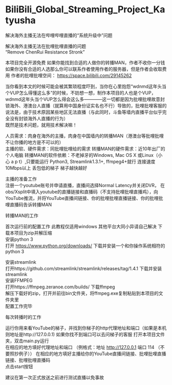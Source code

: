 # BiliBili_Global_Streaming_Project_Katyusha
解决海外主播无法在哔哩哔哩直播的“系统升级中”问题  

解决海外主播无法在批哩批哩直播的问题  
“Remove ChenRui Resistance Stronk”  
  
本项目完全开源免费 如果你能找到合适的人做你的转播MAN，作者不收你一分钱
如果你没有合适的人选那么你可以联系作者使用作者的服务器，但是作者会收取费用 作者的批哩批哩空间： https://space.bilibili.com/29145262 

当你看到本文的时候可能会被其繁琐程度吓到，当你在心里抱怨“wdnmd这年头当个VUP怎么得懂这么多”的时候，不妨想一想，制作本项目的人也是个VUP，wdnmd这年头当个VUP怎么得会这么多————这一切都是因为批哩批哩故意封锁海外、港澳台人直播（就算用中国身份证实名也不行）导致的，批哩批哩客服的说法是，由于技术原因某些地区无法直播（与此同时，斗鱼等墙内直播平台似乎完全没有封锁海外人直播的行为）  
既然是技术问题，就用技术解决嘛！

人员需求：肉身在海外的主播，肉身在中国墙内的转播MAN（港澳台等批哩批哩不让你播的地方是不可以的）  
主播的软、硬件需求：同批哩批哩给的需求
转播MAN的硬件需求：近10年出厂的个人电脑
转播MAN的软件依赖：不老掉牙的Windows, Mac OS X 或Linux（小 心 a p t）,只要能运行 Python3, Streamlink1.3.1+, ffmpeg4+就行 连接速度10Mbps以上 丢包低的梯子 梯子越快越好
  
主播的准备工作  
	注册一个youtube账号并申请直播，直播间选择Normal Latency并关闭DVR， 在obs/Xsplit中填入youtube的直播链接和直播码（不支持批哩批哩直播鸡），向YouTube推流，并将YouTube直播间链接、你的批哩批哩直播链接、你的批哩批哩直播码告诉转播MAN  
  
  
  
转播MAN的工作  
  
首次运行前的配置工作
此教程仅适用windows 其他平台大同小异请自己解决
下载本项目为zip并解压缩  
安装python 3  
	打开 https://www.python.org/downloads/ 下载并安装一个和你操作系统相符的python 3  
  
安装streamlink  
	打开https://github.com/streamlink/streamlink/releases/tag/1.4.1 下载并安装streamlink  
安装FFMPEG  
	打开https://ffmpeg.zeranoe.com/builds/ 下载ffmpeg  
	解压下载好的zip，打开并前往bin文件夹，将ffmpeg.exe复制粘贴到本项目的文件夹里  
配置工作完毕  
  
每次转播时的工作  
  
运行你用来看YouTube的梯子，并找到你梯子的http代理地址和端口（如果是本机则地址是http://127.0.0.1) 如果你找不到端口可以去问梯子的客服 
打开本项目文件夹，双击main.py运行  
在相应的地方填好代理地址和端口 （例格式：地址 http://127.0.0.1 端口 114 （不要照抄例子））
在相应的地方填好主播给你的YouTube直播间链接、批哩批哩直播链接、批哩批哩直播码  
点击start按钮
  
建议在第一次正式放送之前进行测试直播以免事故
